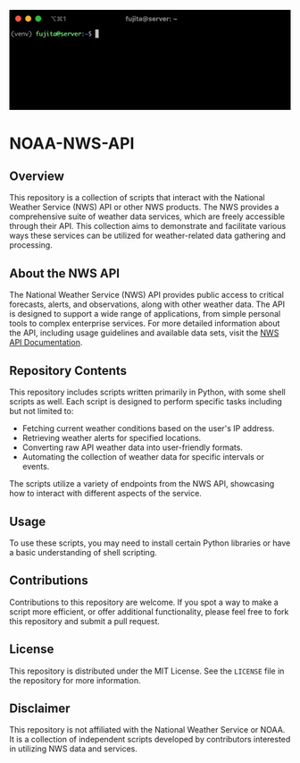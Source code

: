 ![NOAA NWS API](images/current_conditions_by_ip.gif "current_conditions_by_ip.py")

# NOAA-NWS-API

## Overview
This repository is a collection of scripts that interact with the National Weather Service (NWS) API or other NWS products. The NWS provides a comprehensive suite of weather data services, which are freely accessible through their API. This collection aims to demonstrate and facilitate various ways these services can be utilized for weather-related data gathering and processing.

## About the NWS API
The National Weather Service (NWS) API provides public access to critical forecasts, alerts, and observations, along with other weather data. The API is designed to support a wide range of applications, from simple personal tools to complex enterprise services. For more detailed information about the API, including usage guidelines and available data sets, visit the [NWS API Documentation](https://www.weather.gov/documentation/services-web-api).

## Repository Contents
This repository includes scripts written primarily in Python, with some shell scripts as well. Each script is designed to perform specific tasks including but not limited to:

- Fetching current weather conditions based on the user's IP address.
- Retrieving weather alerts for specified locations.
- Converting raw API weather data into user-friendly formats.
- Automating the collection of weather data for specific intervals or events.

The scripts utilize a variety of endpoints from the NWS API, showcasing how to interact with different aspects of the service.

## Usage
To use these scripts, you may need to install certain Python libraries or have a basic understanding of shell scripting. 

## Contributions
Contributions to this repository are welcome. If you spot a way to make a script more efficient, or offer additional functionality, please feel free to fork this repository and submit a pull request.

## License
This repository is distributed under the MIT License. See the `LICENSE` file in the repository for more information.

## Disclaimer
This repository is not affiliated with the National Weather Service or NOAA. It is a collection of independent scripts developed by contributors interested in utilizing NWS data and services.
